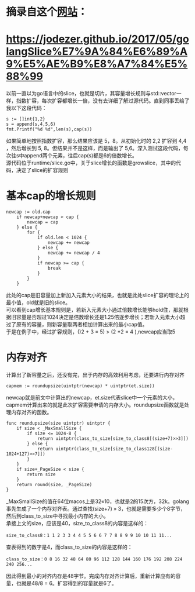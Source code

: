 # 摘录自这个[网站](https://jodezer.github.io/2017/05/golangSlice%E7%9A%84%E6%89%A9%E5%AE%B9%E8%A7%84%E5%88%99)：
# https://jodezer.github.io/2017/05/golangSlice%E7%9A%84%E6%89%A9%E5%AE%B9%E8%A7%84%E5%88%99

  以前一直以为go语言中的slice，也就是切片，其容量增长规则与std::vector一样，指数扩容，每次扩容都增长一倍，没有去详细了解过源代码。直到同事丢给了我以下这段代码：
```golang
s := []int{1,2}
s = append(s,4,5,6)
fmt.Printf("%d %d",len(s),cap(s))
```

   如果简单地按照指数扩容，那么结果应该是 5，8。从初始化时的 2,2 扩容到 4,4 ，然后增长到 5, 8。但结果并不是这样，而是输出了 5,6。深入测试这段代码，每次往s中append两个元素，往后cap(s)都是6的倍数增长。<br>
   源代码位于runtime/slice.go中，关于slice增长的函数是growslice，其中的代码，决定了slice的扩容规则

# 基本cap的增长规则
```golang
newcap := old.cap
	if newcap+newcap < cap {
		newcap = cap
	} else {
		for {
			if old.len < 1024 {
				newcap += newcap
			} else {
				newcap += newcap / 4
			}
			if newcap >= cap {
				break
			}
		}
	}
```

  此处的cap是旧容量加上新加入元素大小的结果，也就是此处slice扩容的理论上的最小值，old就是旧的slice。<br>
可以看到cap增长基本规则是，若新入元素大小通过倍数增长能够hold住，那就根据旧容量是否超过1024决定是倍数增长还是1.25倍逐步增长；若新入元素大小超过了原有的容量，则新容量取两者相加计算出来的最小cap值。<br>
  于是在例子中，经过扩容规则，()2 + 3 = 5) > (2 *2 = 4 ),newcap应当取5<br>

# 内存对齐
  计算出了新容量之后，还没有完，出于内存的高效利用考虑，还要进行内存对齐
```golang
capmem := roundupsize(uintptr(newcap) * uintptr(et.size))
```

 newcap就是前文中计算出的newcap，et.size代表slice中一个元素的大小，capmem计算出来的就是此次扩容需要申请的内存大小。roundupsize函数就是处理内存对齐的函数。

```golang
func roundupsize(size uintptr) uintptr {
	if size < _MaxSmallSize {
		if size <= 1024-8 {
			return uintptr(class_to_size[size_to_class8[(size+7)>>3]])
		} else {
			return uintptr(class_to_size[size_to_class128[(size-1024+127)>>7]])
		}
	}
	if size+_PageSize < size {
		return size
	}
	return round(size, _PageSize)
}
```

 _MaxSmallSize的值在64位macos上是32«10，也就是2的15次方，32k。golang事先生成了一个内存对齐表。通过查找(size+7) » 3，也就是需要多少个8字节，然后到class_to_size中寻找最小内存的大小。<br>
 承接上文的size，应该是40，size_to_class8的内容是这样的：

```golang
size_to_class8：1 1 2 3 3 4 4 5 5 6 6 7 7 8 8 9 9 10 10 11 11...
```

查表得到的数字是4，而class_to_size的内容是这样的：

```golang
class_to_size：0 8 16 32 48 64 80 96 112 128 144 160 176 192 208 224 240 256...
```

因此得到最小的对齐内存是48字节。完成内存对齐计算后，重新计算应有的容量，也就是48/8 = 6。扩容得到的容量就是6了。

